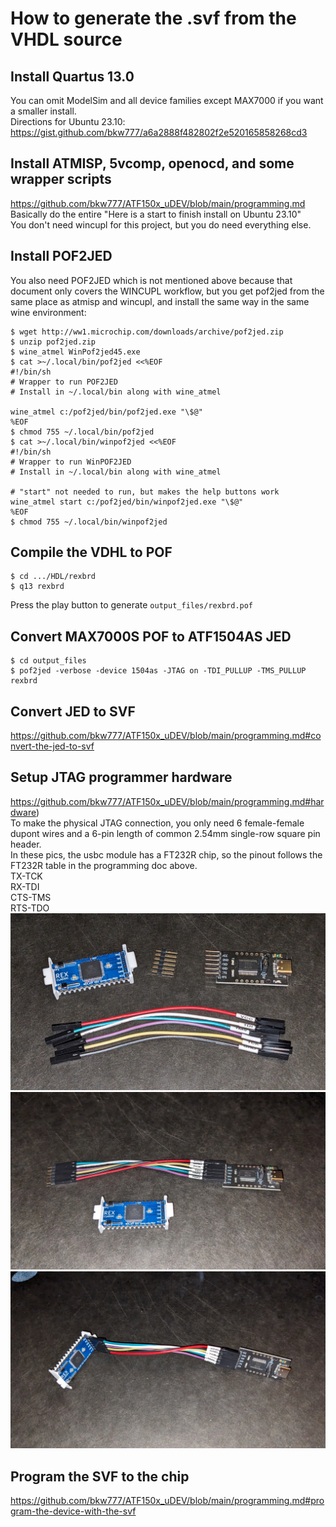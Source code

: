 # How to generate the .svf from the VHDL source

## Install Quartus 13.0  
You can omit ModelSim and all device families except MAX7000 if you want a smaller install.  
Directions for Ubuntu 23.10: https://gist.github.com/bkw777/a6a2888f482802f2e520165858268cd3

## Install ATMISP, 5vcomp, openocd, and some wrapper scripts
https://github.com/bkw777/ATF150x_uDEV/blob/main/programming.md  
Basically do the entire "Here is a start to finish install on Ubuntu 23.10"  
You don't need wincupl for this project, but you do need everything else.  

## Install POF2JED
You also need POF2JED which is not mentioned above because that document only covers the WINCUPL workflow, but you get pof2jed from the same place as atmisp and wincupl, and install the same way in the same wine environment:
```
$ wget http://ww1.microchip.com/downloads/archive/pof2jed.zip
$ unzip pof2jed.zip
$ wine_atmel WinPof2jed45.exe
$ cat >~/.local/bin/pof2jed <<%EOF
#!/bin/sh
# Wrapper to run POF2JED
# Install in ~/.local/bin along with wine_atmel

wine_atmel c:/pof2jed/bin/pof2jed.exe "\$@"
%EOF
$ chmod 755 ~/.local/bin/pof2jed
$ cat >~/.local/bin/winpof2jed <<%EOF 
#!/bin/sh
# Wrapper to run WinPOF2JED
# Install in ~/.local/bin along with wine_atmel

# "start" not needed to run, but makes the help buttons work
wine_atmel start c:/pof2jed/bin/winpof2jed.exe "\$@"
%EOF
$ chmod 755 ~/.local/bin/winpof2jed
```

## Compile the VDHL to POF
```
$ cd .../HDL/rexbrd
$ q13 rexbrd
```

Press the play button to generate `output_files/rexbrd.pof`  

## Convert MAX7000S POF to ATF1504AS JED
```
$ cd output_files
$ pof2jed -verbose -device 1504as -JTAG on -TDI_PULLUP -TMS_PULLUP rexbrd
```

## Convert JED to SVF
https://github.com/bkw777/ATF150x_uDEV/blob/main/programming.md#convert-the-jed-to-svf

## Setup JTAG programmer hardware
https://github.com/bkw777/ATF150x_uDEV/blob/main/programming.md#hardware)  
To make the physical JTAG connection, you only need 6 female-female dupont wires and a 6-pin length of common 2.54mm single-row square pin header.  
In these pics, the usbc module has a FT232R chip, so the pinout follows the FT232R table in the programming doc above.  
TX-TCK  
RX-TDI  
CTS-TMS  
RTS-TDO  
![](prg1.jpg)
![](prg2.jpg)
![](prg3.jpg)

## Program the SVF to the chip
https://github.com/bkw777/ATF150x_uDEV/blob/main/programming.md#program-the-device-with-the-svf

